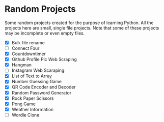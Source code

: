 # Random Projects 

Some random projects created for the purpose of learning Python. All the projects here are small, single file projects. Note that some of these projects may be incomplete or even empty files.

- [x] Bulk file rename 
- [ ] Connect Four
- [x] Countdowntimer
- [x] Github Profile Pic Web Scraping
- [x] Hangman
- [ ] Instagram Web Scaraping 
- [x] List of Text to Array
- [x] Number Guessing Game
- [x] QR Code Encoder and Decoder 
- [x] Random Password Generator
- [x] Rock Paper Scissors
- [x] Pong Game
- [x] Weather Information
- [ ] Wordle Clone 